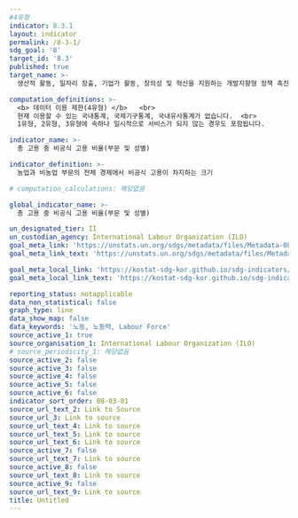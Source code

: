 ```yaml
---
#4유형
indicator: 8.3.1
layout: indicator
permalink: /8-3-1/
sdg_goal: '8'
target_id: '8.3'
published: true
target_name: >-
  생산적 활동, 일자리 창출, 기업가 활동, 창의성 및 혁신을 지원하는 개발지향형 정책 촉진; 중소기업 육성

computation_definitions: >-
  <b> 데이터 이용 제한(4유형) </b>   <br>
  현재 이용할 수 있는 국내통계, 국제기구통계, 국내유사통계가 없습니다.  <br> 
  1유형, 2유형, 3유형에 속하나 일시적으로 서비스가 되지 않는 경우도 포함됩니다.

indicator_name: >-
  총 고용 중 비공식 고용 비율(부문 및 성별)

indicator_definition: >-
  농업과 비농업 부문의 전체 경제에서 비공식 고용이 차지하는 크기

# computation_calculations: 해당없음

global_indicator_name: >-
  총 고용 중 비공식 고용 비율(부문 및 성별)

un_designated_tier: II
un_custodian_agency: International Labour Organization (ILO)
goal_meta_link: 'https://unstats.un.org/sdgs/metadata/files/Metadata-08-03-01.pdf'
goal_meta_link_text: 'https://unstats.un.org/sdgs/metadata/files/Metadata-08-03-01.pdf'

goal_meta_local_link: 'https://kostat-sdg-kor.github.io/sdg-indicators/public/data/Metadata-08-03-01_KOR.pdf'
goal_meta_local_link_text: 'https://kostat-sdg-kor.github.io/sdg-indicators/public/data/Metadata-08-03-01_KOR.pdf'

reporting_status: notapplicable
data_non_statistical: false
graph_type: line
data_show_map: false
data_keywords: '노동, 노동력, Labour Force'
source_active_1: true
source_organisation_1: International Labour Organization (ILO)
# source_periodicity_1: 해당없음
source_active_2: false
source_active_3: false
source_active_4: false
source_active_5: false
source_active_6: false
indicator_sort_order: 08-03-01
source_url_text_2: Link to Source
source_url_3: Link to source
source_url_text_4: Link to source
source_url_text_5: Link to source
source_url_text_6: Link to source
source_active_7: false
source_url_text_7: Link to source
source_active_8: false
source_url_text_8: Link to source
source_active_9: false
source_url_text_9: Link to source
title: Untitled
---
```

